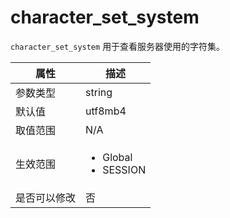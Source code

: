 character_set_system 
=========================================

`character_set_system` 用于查看服务器使用的字符集。


| **属性** |                                                   **描述**                                                   |
|--------|------------------------------------------------------------------------------------------------------------|
| 参数类型   | string                                                                                                     |
| 默认值    | utf8mb4                                                                                                    |
| 取值范围   | N/A                                                                                                    |
| 生效范围   | <ul><li> Global   </li><li> SESSION   </li></ul> |
| 是否可以修改 | 否                                                                                                          |


